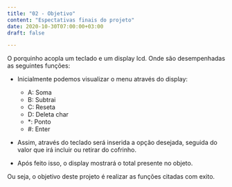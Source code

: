 ```yaml
---
title: "02 - Objetivo"
content: "Espectativas finais do projeto"
date: 2020-10-30T07:00:00+03:00
draft: false

---
```


O porquinho acopla um teclado e um display lcd. Onde são desempenhadas as seguintes funções:

* Inicialmente podemos visualizar o menu através do display:  
	* A: Soma 
	* B: Subtrai
	* C: Reseta
	* D: Deleta char
	* *: Ponto
	* #: Enter
	
* Assim, através do teclado será inserida a opção desejada, seguida do valor que irá incluir ou retirar do cofrinho.
	
* Após feito isso, o display mostrará o total presente no objeto.

Ou seja, o objetivo deste projeto é realizar as funções citadas com exito.
